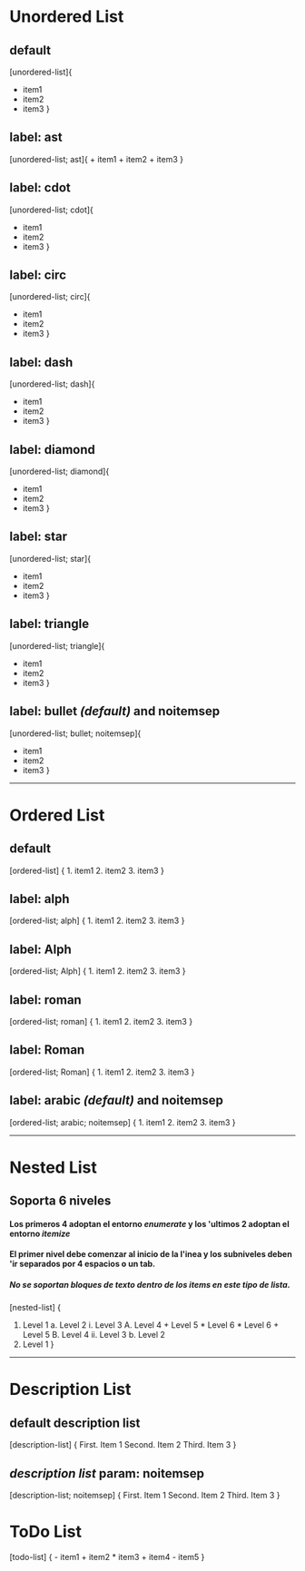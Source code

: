 # Unordered List

## default
[unordered-list]{
- item1
- item2
- item3
}

## label: ast 
[unordered-list; ast]{
    + item1
    + item2
    + item3
}

## label: cdot 
[unordered-list; cdot]{
* item1
* item2
* item3
}

## label: circ 
[unordered-list; circ]{
* item1
* item2
* item3
}

## label: dash 
[unordered-list; dash]{
- item1
- item2
- item3
}

## label: diamond 
[unordered-list; diamond]{
- item1
- item2
- item3
}

## label: star 
[unordered-list; star]{
- item1
- item2
- item3
}

## label: triangle 
[unordered-list; triangle]{
- item1
- item2
- item3
}

## label: bullet _(default)_ and noitemsep 
[unordered-list; bullet; noitemsep]{
- item1
- item2
- item3
}

---

# Ordered List

## default
[ordered-list] {
    1. item1
    2. item2
    3. item3
}

## label: alph
[ordered-list; alph] {
    1. item1
    2. item2
    3. item3
}

## label: Alph
[ordered-list; Alph] {
    1. item1
    2. item2
    3. item3
}

## label: roman
[ordered-list; roman] {
    1. item1
    2. item2
    3. item3
}

## label: Roman
[ordered-list; Roman] {
    1. item1
    2. item2
    3. item3
}

## label: arabic _(default)_ and noitemsep
[ordered-list; arabic; noitemsep] {
    1. item1
    2. item2
    3. item3
}

---

# Nested List

## Soporta 6 niveles
#### Los primeros 4 adoptan el entorno _enumerate_ y los 'ultimos 2 adoptan el entorno _itemize_
#### El primer nivel debe comenzar al inicio de la l'inea y los subniveles deben 'ir separados por 4 espacios o un tab.
##### No se soportan bloques de texto dentro de los items en este tipo de lista.

[nested-list] {
1. Level 1
    a. Level 2
        i. Level 3
            A. Level 4
                + Level 5
                    * Level 6
                    * Level 6
                + Level 5
            B. Level 4
        ii. Level 3
    b. Level 2
2. Level 1
}

---

# Description List

## default description list
[description-list] {
    First. Item 1
    Second. Item 2
    Third. Item 3
}

## _description list_ param: noitemsep
[description-list; noitemsep] {
    First. Item 1
    Second. Item 2
    Third. Item 3
}

# ToDo List
[todo-list] {
    - item1
    + item2
    * item3
    + item4
    - item5
}